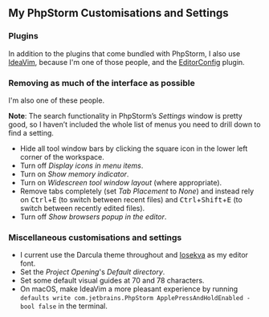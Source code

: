 <!--
  # This file is distributed under under the Creative Commons
  # Attribution 4.0 International License. To view a copy of this
  # license, please visit <http://creativecommons.org/licenses/by/4.0/>.

  description: Read Damien Dart's notes on setting up and using PhpStorm.
  slug: notes/phpstorm
  title: PhpStorm Notes
  twigTemplate: .templates/notes-base.html.twig
-->

My PhpStorm Customisations and Settings
---------------------------------------

### Plugins

In addition to the plugins that come bundled with PhpStorm, I also use
[IdeaVim][1], because I'm one of those people, and the
[EditorConfig][2] plugin.

[1]: <https://github.com/JetBrains/ideavim>
[2]: <https://plugins.jetbrains.com/plugin/7294-editorconfig>

### Removing as much of the interface as possible

I'm also one of these people.

<div class="admonition admonition--info">
  <p><b>Note</b>: The search functionality in PhpStorm’s
    <em>Settings</em> window is pretty good, so I haven’t included the
    whole list of menus you need to drill down to find a setting.</p>
</div>

 - Hide all tool window bars by clicking the square icon in the lower
   left corner of the workspace.
 - Turn off *Display icons in menu items*.
 - Turn on *Show memory indicator*.
 - Turn on *Widescreen tool window layout* (where appropriate).
 - Remove tabs completely (set *Tab Placement* to *None*) and instead
   rely on <kbd>Ctrl</kbd>+<kbd>E</kbd> (to switch between recent files)
   and <kbd>Ctrl</kbd>+<kbd>Shift</kbd>+<kbd>E</kbd> (to switch between
   recently edited files).
 - Turn off *Show browsers popup in the editor*.

### Miscellaneous customisations and settings

 - I current use the Darcula theme throughout and [Iosekva][3] as my
   editor font.
 - Set the *Project Opening*'s *Default directory*.
 - Set some default visual guides at 70 and 78 characters.
 - On macOS, make IdeaVim a more pleasant experience by running
  `defaults write com.jetbrains.PhpStorm ApplePressAndHoldEnabled
  -bool false` in the terminal.

[3]: <https://typeof.net/Iosevka/>
